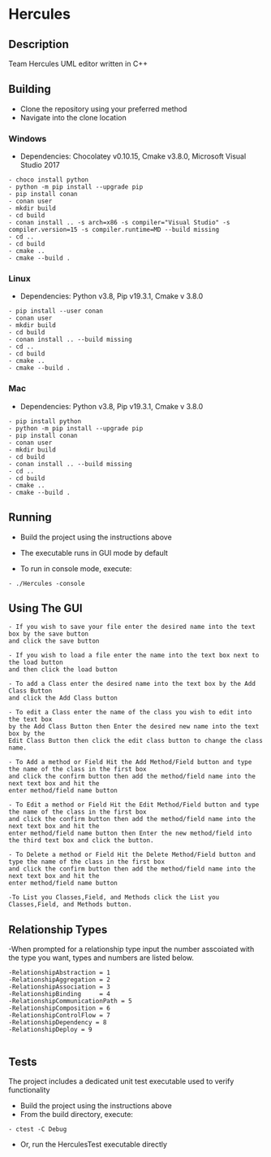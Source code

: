 # Hercules

## Description

Team Hercules UML editor written in C++

## Building

  - Clone the repository using your preferred method
  - Navigate into the clone location

### Windows

  - Dependencies: Chocolatey v0.10.15, Cmake v3.8.0, Microsoft Visual Studio 2017
```
- choco install python
- python -m pip install --upgrade pip
- pip install conan
- conan user
- mkdir build
- cd build
- conan install .. -s arch=x86 -s compiler="Visual Studio" -s compiler.version=15 -s compiler.runtime=MD --build missing
- cd ..
- cd build
- cmake ..
- cmake --build .
```

### Linux

  - Dependencies: Python v3.8, Pip v19.3.1, Cmake v 3.8.0
```
- pip install --user conan
- conan user
- mkdir build
- cd build
- conan install .. --build missing
- cd ..
- cd build
- cmake ..
- cmake --build .
```

### Mac

  - Dependencies: Python v3.8, Pip v19.3.1, Cmake v 3.8.0
```
- pip install python
- python -m pip install --upgrade pip
- pip install conan
- conan user
- mkdir build
- cd build
- conan install .. --build missing
- cd ..
- cd build
- cmake ..
- cmake --build .
```

## Running

  - Build the project using the instructions above

  - The executable runs in GUI mode by default
  - To run in console mode, execute:
```
- ./Hercules -console
```
## Using The GUI
```
- If you wish to save your file enter the desired name into the text box by the save button 
and click the save button

- If you wish to load a file enter the name into the text box next to the load button 
and then click the load button

- To add a Class enter the desired name into the text box by the Add Class Button 
and click the Add Class button

- To edit a Class enter the name of the class you wish to edit into the text box 
by the Add Class Button then Enter the desired new name into the text box by the 
Edit Class Button then click the edit class button to change the class name.

- To Add a method or Field Hit the Add Method/Field button and type the name of the class in the first box
and click the confirm button then add the method/field name into the next text box and hit the
enter method/field name button

- To Edit a method or Field Hit the Edit Method/Field button and type the name of the class in the first box
and click the confirm button then add the method/field name into the next text box and hit the
enter method/field name button then Enter the new method/field into the third text box and click the button.

- To Delete a method or Field Hit the Delete Method/Field button and type the name of the class in the first box
and click the confirm button then add the method/field name into the next text box and hit the
enter method/field name button

-To List you Classes,Field, and Methods click the List you Classes,Field, and Methods button.
```
## Relationship Types
-When prompted for a relationship type input the number asscoiated with the type you want, types and numbers are listed below.
```
-RelationshipAbstraction = 1
-RelationshipAggregation = 2
-RelationshipAssociation = 3
-RelationshipBinding     = 4
-RelationshipCommunicationPath = 5
-RelationshipComposition = 6
-RelationshipControlFlow = 7
-RelationshipDependency = 8
-RelationshipDeploy = 9


```

## Tests

The project includes a dedicated unit test executable used to verify functionality

  - Build the project using the instructions above
  - From the build directory, execute:
```
- ctest -C Debug
```
  - Or, run the HerculesTest executable directly
